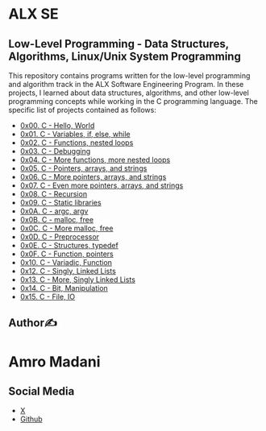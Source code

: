 # ALX SE 
## Low-Level Programming - Data Structures, Algorithms, Linux/Unix System Programming

This repository contains programs written for the low-level programming and
algorithm track in the ALX Software Engineering Program. In these projects, I learned about data
structures, algorithms, and other low-level programming concepts while
working in the C programming language. The specific list of projects contained as follows:

* [0x00. C - Hello, World](./0x00-hello_world)
* [0x01. C - Variables, if, else, while](./0x01-variables_if_else_while)
* [0x02. C - Functions, nested loops](./0x02-functions_nested_loops)
* [0x03. C - Debugging](./0x03-debugging)
* [0x04. C - More functions, more nested loops](./0x04-more_functions_nested_loops)
* [0x05. C - Pointers, arrays, and strings](./0x05-pointers_arrays_strings)
* [0x06. C - More pointers, arrays, and strings](./0x06-pointers_arrays_strings)
* [0x07. C - Even more pointers, arrays, and strings](./0x07-pointers_arrays_strings)
* [0x08. C - Recursion](./0x08-recursion)
* [0x09. C - Static libraries](./0x09-static_libraries)
* [0x0A. C - argc, argv](./0x0A-argc_argv)
* [0x0B. C - malloc, free](./0x0B-malloc_free)
* [0x0C. C - More malloc, free](./0x0C-more_malloc_free)
* [0x0D. C - Preprocessor](./0x0D-preprocessor)
* [0x0E. C - Structures, typedef](./0x0E-structures_typedef)
* [0x0F. C - Function, pointers](./0x0F-function_pointers)
* [0x10. C - Variadic, Function](./0x10-variadic_functions)
* [0x12. C - Singly, Linked Lists](./0x12-singly_linked_lists)
* [0x13. C - More, Singly Linked Lists](./0x13-more_singly_linked_lists)
* [0x14. C - Bit, Manipulation](./0x14-bit_manipulation)
* [0x15. C - File, IO](./0x15-file_io)

  
## Author✍️
 # Amro Madani  

## Social Media 

* [X](https://twitter.com/amrali53)
* [Github](https://github.com/aali1189)

